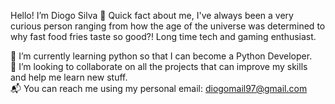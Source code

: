 Hello! I’m Diogo Silva 👋 Quick fact about me, I've always been a very curious person ranging from how the age of the universe was determined to why fast food fries taste so good?! Long time tech and gaming enthusiast.  
  
🌱 I’m currently learning python so that I can become a Python Developer.  
🤝 I’m looking to collaborate on all the projects that can improve my skills and help me learn new stuff.  
📬 You can reach me using my personal email: diogomail97@gmail.com


<!---
wixarth/wixarth is a ✨ special ✨ repository because its `README.md` (this file) appears on your GitHub profile.
You can c
